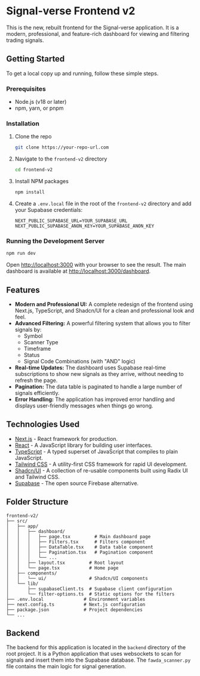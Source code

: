 # Signal-verse Frontend v2

This is the new, rebuilt frontend for the Signal-verse application. It is a modern, professional, and feature-rich dashboard for viewing and filtering trading signals.

## Getting Started

To get a local copy up and running, follow these simple steps.

### Prerequisites

*   Node.js (v18 or later)
*   npm, yarn, or pnpm

### Installation

1.  Clone the repo
    ```sh
    git clone https://your-repo-url.com
    ```
2.  Navigate to the `frontend-v2` directory
    ```sh
    cd frontend-v2
    ```
3.  Install NPM packages
    ```sh
    npm install
    ```
4.  Create a `.env.local` file in the root of the `frontend-v2` directory and add your Supabase credentials:
    ```env
    NEXT_PUBLIC_SUPABASE_URL=YOUR_SUPABASE_URL
    NEXT_PUBLIC_SUPABASE_ANON_KEY=YOUR_SUPABASE_ANON_KEY
    ```

### Running the Development Server

```bash
npm run dev
```

Open [http://localhost:3000](http://localhost:3000) with your browser to see the result. The main dashboard is available at [http://localhost:3000/dashboard](http://localhost:3000/dashboard).

## Features

*   **Modern and Professional UI:** A complete redesign of the frontend using Next.js, TypeScript, and Shadcn/UI for a clean and professional look and feel.
*   **Advanced Filtering:** A powerful filtering system that allows you to filter signals by:
    *   Symbol
    *   Scanner Type
    *   Timeframe
    *   Status
    *   Signal Code Combinations (with "AND" logic)
*   **Real-time Updates:** The dashboard uses Supabase real-time subscriptions to show new signals as they arrive, without needing to refresh the page.
*   **Pagination:** The data table is paginated to handle a large number of signals efficiently.
*   **Error Handling:** The application has improved error handling and displays user-friendly messages when things go wrong.

## Technologies Used

*   [Next.js](https://nextjs.org/) - React framework for production.
*   [React](https://reactjs.org/) - A JavaScript library for building user interfaces.
*   [TypeScript](https://www.typescriptlang.org/) - A typed superset of JavaScript that compiles to plain JavaScript.
*   [Tailwind CSS](https://tailwindcss.com/) - A utility-first CSS framework for rapid UI development.
*   [Shadcn/UI](https://ui.shadcn.com/) - A collection of re-usable components built using Radix UI and Tailwind CSS.
*   [Supabase](https://supabase.io/) - The open source Firebase alternative.

## Folder Structure

```
frontend-v2/
├── src/
│   ├── app/
│   │   ├── dashboard/
│   │   │   ├── page.tsx         # Main dashboard page
│   │   │   ├── Filters.tsx      # Filters component
│   │   │   ├── DataTable.tsx    # Data table component
│   │   │   ├── Pagination.tsx   # Pagination component
│   │   │   └── ...
│   │   ├── layout.tsx         # Root layout
│   │   └── page.tsx           # Home page
│   ├── components/
│   │   └── ui/                # Shadcn/UI components
│   └── lib/
│       ├── supabaseClient.ts  # Supabase client configuration
│       └── filter-options.ts  # Static options for the filters
├── .env.local               # Environment variables
├── next.config.ts           # Next.js configuration
├── package.json             # Project dependencies
└── ...
```

## Backend

The backend for this application is located in the `backend` directory of the root project. It is a Python application that uses websockets to scan for signals and insert them into the Supabase database. The `fawda_scanner.py` file contains the main logic for signal generation.
